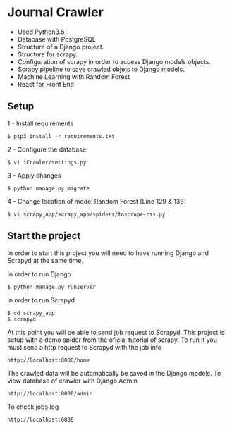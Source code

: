 # Journal Crawler

* Used Python3.6
* Database with PostgreSQL
* Structure of a Django project.
* Structure for scrapy.
* Configuration of scrapy in order to access Django models objects.
* Scrapy pipeline to save crawled objets to Django models.
* Machine Learning with Random Forest
* React for Front End

## Setup
1 - Install requirements
````
$ pip3 install -r requirements.txt
````
2 - Configure the database
````
$ vi iCrawler/settings.py
````
3 - Apply changes
```
$ python manage.py migrate
```
4 - Change location of model Random Forest [Line 129 & 136]
```
$ vi scrapy_app/scrapy_app/spiders/toscrape-css.py
```

## Start the project
In order to start this project you will need to have running Django and Scrapyd at the same time.

In order to run Django
````
$ python manage.py runserver
````
In order to run Scrapyd
````
$ cd scrapy_app
$ scrapyd
````

At this point you will be able to send job request to Scrapyd. This project is setup with a demo spider from the oficial tutorial of scrapy. To run it you must send a http request to Scrapyd with the job info
````
http://localhost:8000/home
````

The crawled data will be automatically be saved in the Django models.
To view database of crawler with Django Admin
```
http://localhost:8000/admin
```

To check jobs log
```
http://localhost:6800
```
